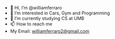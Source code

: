 - 👋 Hi, I’m @williamferraro
- 👀 I’m interested in Cars, Gym and Programming
- 🌱 I’m currently studying CS at UMB
- 📫 How to reach me
- My Email: williamferraro2@gmail.com
<!---
williamferraro/williamferraro is a ✨ special ✨ repository because its `README.md` (this file) appears on your GitHub profile.
You can click the Preview link to take a look at your changes.
--->
